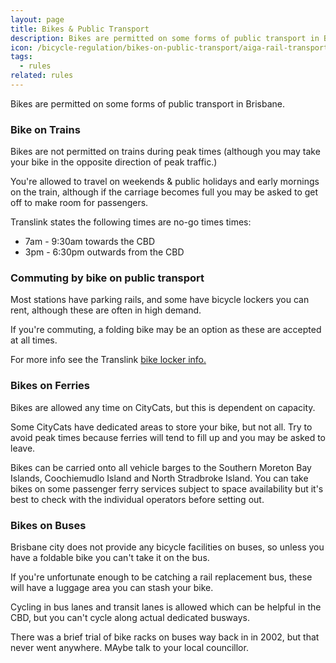 ```yaml
---
layout: page
title: Bikes & Public Transport
description: Bikes are permitted on some forms of public transport in Brisbane. Find out when, where and the details about bikes on buses, trains, and ferries.
icon: /bicycle-regulation/bikes-on-public-transport/aiga-rail-transportation.svg
tags:
  - rules
related: rules
---
```


Bikes are permitted on some forms of public transport in Brisbane.

<h3>Bike on Trains</h3>
Bikes are not permitted on trains during peak times (although you may take your bike in the opposite direction of peak traffic.)

You're allowed to travel on weekends & public holidays and early mornings on the train, although if the carriage becomes full you may be asked to get off to make room for passengers.

Translink states the following times are no-go times times:

<ul>
	<li>7am - 9:30am towards the CBD</li>
	<li>3pm - 6:30pm outwards from the CBD</li>
</ul>

<h3>Commuting by bike on public transport</h3>
Most stations have parking rails, and some have bicycle lockers you can rent, although these are often in high demand.

If you're commuting, a folding bike may be an option as these are accepted at all times.

For more info see the Translink <a href="https://translink.com.au/travel-with-us/cycling-and-walking">bike locker info.</a>

<h3>Bikes on Ferries</h3>
Bikes are allowed any time on CityCats, but this is dependent on capacity.

Some CityCats have dedicated areas to store your bike, but not all. Try to avoid peak times because ferries will tend to fill up and you may be asked to leave.

Bikes can be carried onto all vehicle barges to the Southern Moreton Bay Islands, Coochiemudlo Island and North Stradbroke Island. You can take bikes on some passenger ferry services subject to space availability but it's best to check with the individual operators before setting out.

<h3>Bikes on Buses</h3>
Brisbane city does not provide any bicycle facilities on buses, so unless you have a foldable bike you can't take it on the bus.

If you're unfortunate enough to be catching a rail replacement bus, these will have a luggage area you can stash your bike.

Cycling in bus lanes and transit lanes is allowed which can be helpful in the CBD, but you can't cycle along actual dedicated busways.

There was a brief trial of bike racks on buses way back in in 2002, but that never went anywhere. MAybe talk to your local councillor.

